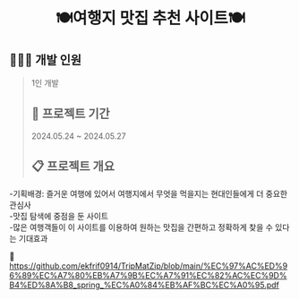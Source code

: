 <h1 align="center"> 🍽️여행지 맛집 추천 사이트🍽️ </h1>

## 👩🏻‍💻 개발 인원
> 1인 개발
>
> ## 🚀 프로젝트 기간
> 2024.05.24 ~ 2024.05.27
>
> ## 📋 프로젝트 개요
-기획배경: 즐거운 여행에 있어서 여행지에서 무엇을 먹을지는 현대인들에게 더 중요한 관심사 <br>
-맛집 탐색에 중점을 둔 사이트<br>
-많은 여행객들이 이 사이트를 이용하여 원하는 맛집을 간편하고 정확하게 찾을 수 있다는 기대효과  


 🔗 https://github.com/ekfrif0914/TripMatZip/blob/main/%EC%97%AC%ED%96%89%EC%A7%80%EB%A7%9B%EC%A7%91%EC%82%AC%EC%9D%B4%ED%8A%B8_spring_%EC%A0%84%EB%AF%BC%EC%A0%95.pdf

